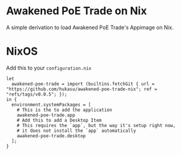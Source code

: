 # Awakened PoE Trade on Nix
A simple derivation to load Awakened PoE Trade's Appimage on Nix.

# NixOS
Add this to your `configuration.nix`
```
let
  awakened-poe-trade = import (builtins.fetchGit { url = "https://github.com/hukasu/awakened-poe-trade-nix"; ref = "refs/tags/v0.0.5"; });
in {
  environment.systemPackages = [
    # This is the to add the application
    awakened-poe-trade.app
    # Add this to add a Desktop Item
    # This requires the `app`, but the way it's setup right now,
    # it does not install the `app` automatically 
    awakened-poe-trade.desktop
  ];
}
```
